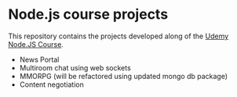 # Node.js course projects

This repository contains the projects developed along of the [Udemy Node.JS Course](https://www.udemy.com/curso-completo-do-desenvolvedor-nodejs/).

* News Portal
* Multiroom chat using web sockets
* MMORPG (will be refactored using updated mongo db package)
* Content negotiation
